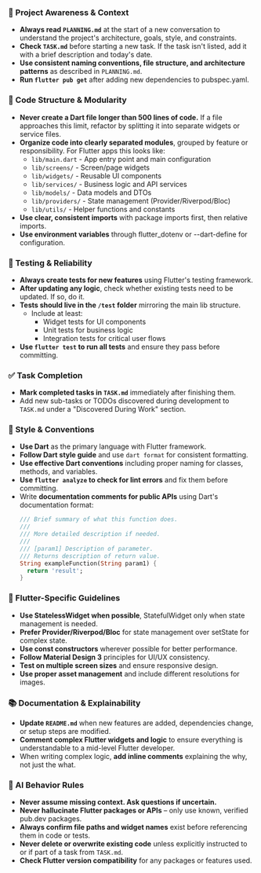 ### 🔄 Project Awareness & Context
- **Always read `PLANNING.md`** at the start of a new conversation to understand the project's architecture, goals, style, and constraints.
- **Check `TASK.md`** before starting a new task. If the task isn't listed, add it with a brief description and today's date.
- **Use consistent naming conventions, file structure, and architecture patterns** as described in `PLANNING.md`.
- **Run `flutter pub get`** after adding new dependencies to pubspec.yaml.

### 🧱 Code Structure & Modularity
- **Never create a Dart file longer than 500 lines of code.** If a file approaches this limit, refactor by splitting it into separate widgets or service files.
- **Organize code into clearly separated modules**, grouped by feature or responsibility.
  For Flutter apps this looks like:
    - `lib/main.dart` - App entry point and main configuration
    - `lib/screens/` - Screen/page widgets
    - `lib/widgets/` - Reusable UI components
    - `lib/services/` - Business logic and API services
    - `lib/models/` - Data models and DTOs
    - `lib/providers/` - State management (Provider/Riverpod/Bloc)
    - `lib/utils/` - Helper functions and constants
- **Use clear, consistent imports** with package imports first, then relative imports.
- **Use environment variables** through flutter_dotenv or --dart-define for configuration.

### 🧪 Testing & Reliability
- **Always create tests for new features** using Flutter's testing framework.
- **After updating any logic**, check whether existing tests need to be updated. If so, do it.
- **Tests should live in the `/test` folder** mirroring the main lib structure.
  - Include at least:
    - Widget tests for UI components
    - Unit tests for business logic
    - Integration tests for critical user flows
- **Use `flutter test` to run all tests** and ensure they pass before committing.

### ✅ Task Completion
- **Mark completed tasks in `TASK.md`** immediately after finishing them.
- Add new sub-tasks or TODOs discovered during development to `TASK.md` under a "Discovered During Work" section.

### 📎 Style & Conventions
- **Use Dart** as the primary language with Flutter framework.
- **Follow Dart style guide** and use `dart format` for consistent formatting.
- **Use effective Dart conventions** including proper naming for classes, methods, and variables.
- **Use `flutter analyze` to check for lint errors** and fix them before committing.
- Write **documentation comments for public APIs** using Dart's documentation format:
  ```dart
  /// Brief summary of what this function does.
  ///
  /// More detailed description if needed.
  ///
  /// [param1] Description of parameter.
  /// Returns description of return value.
  String exampleFunction(String param1) {
    return 'result';
  }
  ```

### 📱 Flutter-Specific Guidelines
- **Use StatelessWidget when possible**, StatefulWidget only when state management is needed.
- **Prefer Provider/Riverpod/Bloc** for state management over setState for complex state.
- **Use const constructors** wherever possible for better performance.
- **Follow Material Design 3** principles for UI/UX consistency.
- **Test on multiple screen sizes** and ensure responsive design.
- **Use proper asset management** and include different resolutions for images.

### 📚 Documentation & Explainability
- **Update `README.md`** when new features are added, dependencies change, or setup steps are modified.
- **Comment complex Flutter widgets and logic** to ensure everything is understandable to a mid-level Flutter developer.
- When writing complex logic, **add inline comments** explaining the why, not just the what.

### 🧠 AI Behavior Rules
- **Never assume missing context. Ask questions if uncertain.**
- **Never hallucinate Flutter packages or APIs** – only use known, verified pub.dev packages.
- **Always confirm file paths and widget names** exist before referencing them in code or tests.
- **Never delete or overwrite existing code** unless explicitly instructed to or if part of a task from `TASK.md`.
- **Check Flutter version compatibility** for any packages or features used.